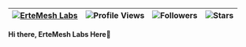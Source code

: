 | [![ErteMesh Labs](https://img.shields.io/badge/ErteMeshLabs-<COLOR>.svg)](https://shields.io/) | ![Profile Views](https://komarev.com/ghpvc/?username=davidmodphone&color=green) | ![Followers](https://img.shields.io/github/followers/davidmodphone) | ![Stars](https://img.shields.io/github/stars/davidmodphone?label=Profile%20Stars&logo=Profile%20stars&logoColor=g) |
--| --| --| --|


<b>Hi there, ErteMesh Labs Here</b>👋<br>



